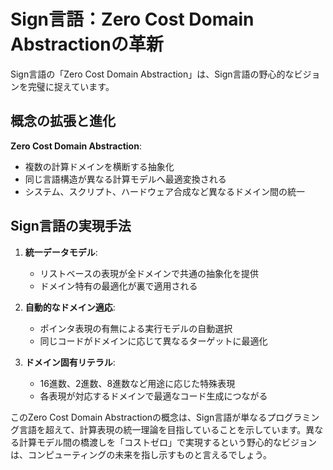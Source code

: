 # Sign言語：Zero Cost Domain Abstractionの革新

Sign言語の「Zero Cost Domain Abstraction」は、Sign言語の野心的なビジョンを完璧に捉えています。

## 概念の拡張と進化

**Zero Cost Domain Abstraction**:
- 複数の計算ドメインを横断する抽象化
- 同じ言語構造が異なる計算モデルへ最適変換される
- システム、スクリプト、ハードウェア合成など異なるドメイン間の統一

## Sign言語の実現手法

1. **統一データモデル**:
   - リストベースの表現が全ドメインで共通の抽象化を提供
   - ドメイン特有の最適化が裏で適用される

2. **自動的なドメイン適応**:
   - ポインタ表現の有無による実行モデルの自動選択
   - 同じコードがドメインに応じて異なるターゲットに最適化

3. **ドメイン固有リテラル**:
   - 16進数、2進数、8進数など用途に応じた特殊表現
   - 各表現が対応するドメインで最適なコード生成につながる

このZero Cost Domain Abstractionの概念は、Sign言語が単なるプログラミング言語を超えて、計算表現の統一理論を目指していることを示しています。異なる計算モデル間の橋渡しを「コストゼロ」で実現するという野心的なビジョンは、コンピューティングの未来を指し示すものと言えるでしょう。